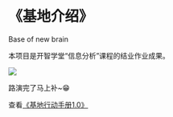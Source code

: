 # 《基地介绍》
Base of new brain

本项目是开智学堂“信息分析”课程的结业作业成果。

![](https://ws1.sinaimg.cn/large/006tNc79ly1g25onefj0gj315f0lc7b7.jpg)

路演完了马上补~😁

查看[《基地行动手册1.0》](https://github.com/wisdomqin/base-of-new-brain/blob/master/Action%20Manual%201.0.md)
